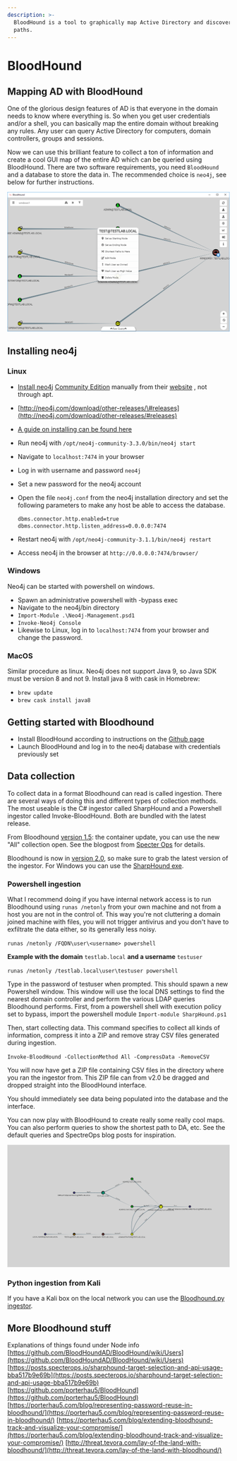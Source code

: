 ```yaml
---
description: >-
  BloodHound is a tool to graphically map Active Directory and discover attack
  paths.
---
```


# BloodHound

## Mapping AD with BloodHound

One of the glorious design features of AD is that everyone in the domain needs to know where everything is. So when you get user credentials and/or a shell, you can basically map the entire domain without breaking any rules. Any user can query Active Directory for computers, domain controllers, groups and sessions.

Now we can use this brilliant feature to collect a ton of information and create a cool GUI map of the entire AD which can be queried using BloodHound. There are two software requirements, you need `BloodHound` and a database to store the data in. The recommended choice is `neo4j`, see below for further instructions.

![Example picture](../.gitbook/assets/image-45.png)

## Installing neo4j

### Linux

* [Install neo4j](https://neo4j.com/developer/kb/how-do-i-enable-remote-https-access-with-neo4j-30x/) [Community Edition](https://neo4j.com/download/community-edition/) manually from their [website](https://neo4j.com/download/?ref=hro) , not through apt.
* [http://neo4j.com/download/other-releases/\#releases](http://neo4j.com/download/other-releases/#releases)
* [A guide on installing can be found here](https://stealingthe.network/quick-guide-to-installing-bloodhound-in-kali-rolling/)
* Run neo4j with `/opt/neo4j-community-3.3.0/bin/neo4j start`
* Navigate to `localhost:7474` in your browser
* Log in with username and password `neo4j` 
* Set a new password for the neo4j account
* Open the file `neo4j.conf` from the neo4j installation directory and set the following parameters to make any host be able to access the database.

  ```text
  dbms.connector.http.enabled=true
  dbms.connector.http.listen_address=0.0.0.0:7474
  ```

* Restart neo4j with `/opt/neo4j-community-3.1.1/bin/neo4j restart`
* Access neo4j in the browser at `http://0.0.0.0:7474/browser/`

### Windows

Neo4j can be started with powershell on windows.

* Spawn an administrative powershell with -bypass exec
* Navigate to the neo4j/bin directory
* `Import-Module .\Neo4j-Management.psd1`
* `Invoke-Neo4j Console`
* Likewise to Linux, log in to `localhost:7474` from your browser and change the password.

### MacOS

Similar procedure as linux. Neo4j does not support Java 9, so Java SDK must be version 8 and not 9. Install java 8 with cask in Homebrew:

* `brew update`
* `brew cask install java8`

## Getting started with Bloodhound

* Install BloodHound according to instructions on the [Github page](https://github.com/BloodHoundAD/BloodHound/wiki/Getting-started)
* Launch BloodHound and log in to the neo4j database with credentials previously set

## Data collection

To collect data in a format Bloodhound can read is called ingestion. There are several ways of doing this and different types of collection methods. The most useable is the C\# ingestor called SharpHound and a Powershell ingestor called Invoke-BloodHound. Both are bundled with the latest release.

From Bloodhound [version 1.5](https://github.com/BloodHoundAD/BloodHound/releases/tag/1.5): the container update, you can use the new "All" collection open. See the blogpost from [Specter Ops](https://posts.specterops.io/bloodhound-1-5-the-container-update-fdf1ed2ad9da) for details.

Bloodhound is now in [version 2.0](https://github.com/BloodHoundAD/BloodHound/releases/tag/2.0.3.1), so make sure to grab the latest version of the ingestor. For Windows you can use the [SharpHound exe](https://github.com/BloodHoundAD/BloodHound/blob/master/Ingestors/SharpHound.exe).

### Powershell ingestion

What I recommend doing if you have internal network access is to run Bloodhound using `runas /netonly` from your own machine and not from a host you are not in the control of. This way you're not cluttering a domain joined machine with files, you will not trigger antivirus and you don't have to exfiltrate the data either, so its generally less noisy.

`runas /netonly /FQDN\user\<username> powershell`

**Example with the domain** `testlab.local` **and a username** `testuser`

`runas /netonly /testlab.local\user\testuser powershell`

Type in the password of testuser when prompted. This should spawn a new Powershell window. This window will use the local DNS settings to find the nearest domain controller and perform the various LDAP queries Bloodhound performs. First, from a powershell shell with execution policy set to bypass, import the powershell module `Import-module SharpHound.ps1`

Then, start collecting data. This command specifies to collect all kinds of information, compress it into a ZIP and remove stray CSV files generated during ingestion.

`Invoke-BloodHound -CollectionMethod All -CompressData -RemoveCSV`

You will now have get a ZIP file containing CSV files in the directory where you ran the ingestor from. This ZIP file can from v2.0 be dragged and dropped straight into the BloodHound interface.

You should immediately see data being populated into the database and the interface.

You can now play with BloodHound to create really some really cool maps. You can also perform queries to show the shortest path to DA, etc. See the default queries and SpectreOps blog posts for inspiration.

![Example picture](../.gitbook/assets/image-15.png)

### Python ingestion from Kali

If you have a Kali box on the local network you can use the [ Bloodhound.py ingestor](https://github.com/fox-it/BloodHound.py).

## More Bloodhound stuff

Explanations of things found under Node info [https://github.com/BloodHoundAD/BloodHound/wiki/Users](https://github.com/BloodHoundAD/BloodHound/wiki/Users) [https://posts.specterops.io/sharphound-target-selection-and-api-usage-bba517b9e69b](https://posts.specterops.io/sharphound-target-selection-and-api-usage-bba517b9e69b) [https://github.com/porterhau5/BloodHound](https://github.com/porterhau5/BloodHound) [https://porterhau5.com/blog/representing-password-reuse-in-bloodhound/](https://porterhau5.com/blog/representing-password-reuse-in-bloodhound/) [https://porterhau5.com/blog/extending-bloodhound-track-and-visualize-your-compromise/](https://porterhau5.com/blog/extending-bloodhound-track-and-visualize-your-compromise/) [http://threat.tevora.com/lay-of-the-land-with-bloodhound/](http://threat.tevora.com/lay-of-the-land-with-bloodhound/)

